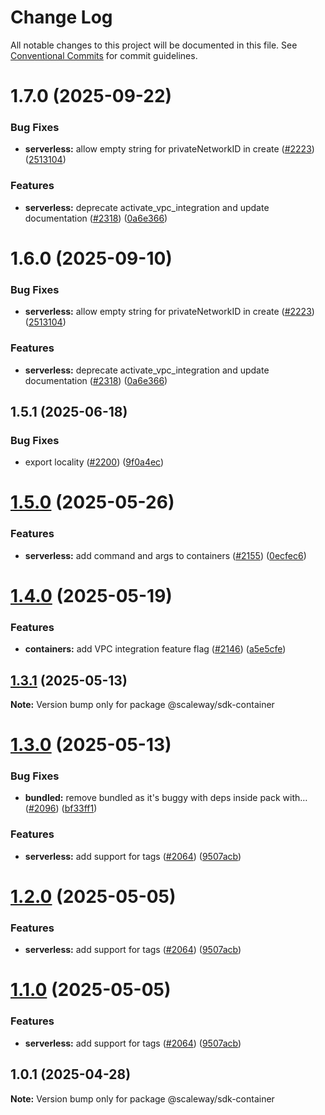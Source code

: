 # Change Log

All notable changes to this project will be documented in this file.
See [Conventional Commits](https://conventionalcommits.org) for commit guidelines.

# 1.7.0 (2025-09-22)

### Bug Fixes

- **serverless:** allow empty string for privateNetworkID in create ([#2223](https://github.com/scaleway/scaleway-sdk-js/issues/2223)) ([2513104](https://github.com/scaleway/scaleway-sdk-js/commit/2513104f91ac70978d75469c4205a3335839b97e))

### Features

- **serverless:** deprecate activate_vpc_integration and update documentation ([#2318](https://github.com/scaleway/scaleway-sdk-js/issues/2318)) ([0a6e366](https://github.com/scaleway/scaleway-sdk-js/commit/0a6e3666b9dc6755a05f00912b1c80648c2f6923))

# 1.6.0 (2025-09-10)

### Bug Fixes

- **serverless:** allow empty string for privateNetworkID in create ([#2223](https://github.com/scaleway/scaleway-sdk-js/issues/2223)) ([2513104](https://github.com/scaleway/scaleway-sdk-js/commit/2513104f91ac70978d75469c4205a3335839b97e))

### Features

- **serverless:** deprecate activate_vpc_integration and update documentation ([#2318](https://github.com/scaleway/scaleway-sdk-js/issues/2318)) ([0a6e366](https://github.com/scaleway/scaleway-sdk-js/commit/0a6e3666b9dc6755a05f00912b1c80648c2f6923))

## 1.5.1 (2025-06-18)

### Bug Fixes

- export locality ([#2200](https://github.com/scaleway/scaleway-sdk-js/issues/2200)) ([9f0a4ec](https://github.com/scaleway/scaleway-sdk-js/commit/9f0a4ec19e377cd90c5829604467c09a2088a38c))

# [1.5.0](https://github.com/scaleway/scaleway-sdk-js/compare/@scaleway/sdk-container@1.4.0...@scaleway/sdk-container@1.5.0) (2025-05-26)

### Features

- **serverless:** add command and args to containers ([#2155](https://github.com/scaleway/scaleway-sdk-js/issues/2155)) ([0ecfec6](https://github.com/scaleway/scaleway-sdk-js/commit/0ecfec6d8404fab6fdd5bbc238c9237dc1be8133))

# [1.4.0](https://github.com/scaleway/scaleway-sdk-js/compare/@scaleway/sdk-container@1.3.1...@scaleway/sdk-container@1.4.0) (2025-05-19)

### Features

- **containers:** add VPC integration feature flag ([#2146](https://github.com/scaleway/scaleway-sdk-js/issues/2146)) ([a5e5cfe](https://github.com/scaleway/scaleway-sdk-js/commit/a5e5cfe9260cda5729a81276439a01d111b70f17))

## [1.3.1](https://github.com/scaleway/scaleway-sdk-js/compare/@scaleway/sdk-container@1.3.0...@scaleway/sdk-container@1.3.1) (2025-05-13)

**Note:** Version bump only for package @scaleway/sdk-container

# [1.3.0](https://github.com/scaleway/scaleway-sdk-js/compare/@scaleway/sdk-container@1.0.1...@scaleway/sdk-container@1.3.0) (2025-05-13)

### Bug Fixes

- **bundled:** remove bundled as it's buggy with deps inside pack with… ([#2096](https://github.com/scaleway/scaleway-sdk-js/issues/2096)) ([bf33ff1](https://github.com/scaleway/scaleway-sdk-js/commit/bf33ff1f9cdd951add94817dac27239c86ef5437))

### Features

- **serverless:** add support for tags ([#2064](https://github.com/scaleway/scaleway-sdk-js/issues/2064)) ([9507acb](https://github.com/scaleway/scaleway-sdk-js/commit/9507acb1aa7d22b2abdda35bc056fa86330a37d4))

# [1.2.0](https://github.com/scaleway/scaleway-sdk-js/compare/@scaleway/sdk-container@1.0.1...@scaleway/sdk-container@1.2.0) (2025-05-05)

### Features

- **serverless:** add support for tags ([#2064](https://github.com/scaleway/scaleway-sdk-js/issues/2064)) ([9507acb](https://github.com/scaleway/scaleway-sdk-js/commit/9507acb1aa7d22b2abdda35bc056fa86330a37d4))

# [1.1.0](https://github.com/scaleway/scaleway-sdk-js/compare/@scaleway/sdk-container@1.0.1...@scaleway/sdk-container@1.1.0) (2025-05-05)

### Features

- **serverless:** add support for tags ([#2064](https://github.com/scaleway/scaleway-sdk-js/issues/2064)) ([9507acb](https://github.com/scaleway/scaleway-sdk-js/commit/9507acb1aa7d22b2abdda35bc056fa86330a37d4))

## 1.0.1 (2025-04-28)

**Note:** Version bump only for package @scaleway/sdk-container
